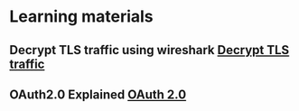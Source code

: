 
# Learning materials
  
## Decrypt TLS traffic using wireshark [Decrypt TLS traffic](docs/DecryptSSL.md)

## OAuth2.0 Explained [OAuth 2.0](docs/Oauth.md)
